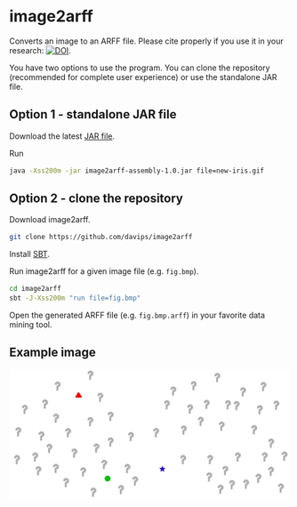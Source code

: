 # image2arff
Converts an image to an ARFF file.
Please cite properly if you use it in your research:
[![DOI](https://zenodo.org/badge/DOI/10.5281/zenodo.232681.svg)](https://doi.org/10.5281/zenodo.232681).

You have two options to use the program. You can clone the repository (recommended for complete user experience) or use the standalone JAR file.

Option 1 - standalone JAR file
------------------------------
Download the latest [JAR file](https://github.com/davips/image2arff/releases/).

Run
```bash 
java -Xss200m -jar image2arff-assembly-1.0.jar file=new-iris.gif
```

Option 2 - clone the repository
-------------------------------
Download image2arff.
```bash
git clone https://github.com/davips/image2arff
```

Install [SBT](http://www.scala-sbt.org/index.html).

Run image2arff for a given image file (e.g. `fig.bmp`).
```bash
cd image2arff
sbt -J-Xss200m "run file=fig.bmp"
```

Open the generated ARFF file (e.g. `fig.bmp.arff`) in your favorite data mining tool.

Example image
-------------
![Image](https://github.com/davips/image2arff/blob/master/fig.gif)
